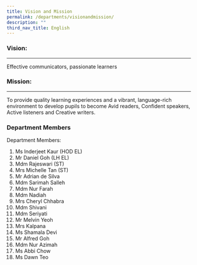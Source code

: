 ```yaml
---
title: Vision and Mission
permalink: /departments/visionandmission/
description: ""
third_nav_title: English
---
```

### Vision:
-------

Effective communicators, passionate learners


### Mission:
--------

To provide quality learning experiences and a vibrant, language-rich environment to develop pupils to become Avid readers, Confident speakers, Active listeners and Creative writers.

### Department Members
Department Members:
1. Ms Inderjeet Kaur (HOD EL)
2. Mr Daniel Goh (LH EL)
3. Mdm Rajeswari (ST)
4. Mrs Michelle Tan (ST)
5. Mr Adrian de Silva
6. Mdm Sarimah Salleh
7. Mdm Nur Farah
8. Mdm Nadiah
9. Mrs Cheryl Chhabra
10. Mdm Shivani
11. Mdm Seriyati
12. Mr Melvin Yeoh
13. Mrs Kalpana
14. Ms Shamala Devi
15. Mr Alfred Goh
16. Mdm Nur Azimah
17. Ms Abbi Chow
18. Ms Dawn Teo